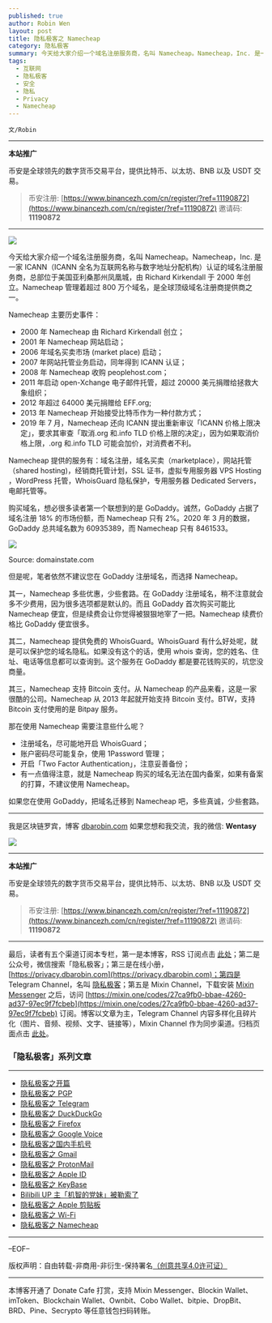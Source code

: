 ```yaml
---
published: true
author: Robin Wen
layout: post
title: 隐私极客之 Namecheap
category: 隐私极客
summary: 今天给大家介绍一个域名注册服务商，名叫 Namecheap。Namecheap，Inc. 是一家 ICANN（ICANN 全名为互联网名称与数字地址分配机构）认证的域名注册服务商，总部位于美国亚利桑那州凤凰城，由 Richard Kirkendall 于 2000 年创立。Namecheap 管理着超过 800 万个域名，是全球顶级域名注册商提供商之一。如果您在使用 GoDaddy，把域名迁移到 Namecheap 吧，多些真诚，少些套路。
tags:
  - 互联网
  - 隐私极客
  - 安全
  - 隐私
  - Privacy
  - Namecheap
---
```


`文/Robin`

***

**本站推广**

币安是全球领先的数字货币交易平台，提供比特币、以太坊、BNB 以及 USDT 交易。

> 币安注册: [https://www.binancezh.com/cn/register/?ref=11190872](https://www.binancezh.com/cn/register/?ref=11190872)
> 邀请码: **11190872**

***

![](https://cdn.dbarobin.com/nsvi62f.png)

今天给大家介绍一个域名注册服务商，名叫 Namecheap。Namecheap，Inc. 是一家 ICANN（ICANN 全名为互联网名称与数字地址分配机构）认证的域名注册服务商，总部位于美国亚利桑那州凤凰城，由 Richard Kirkendall 于 2000 年创立。Namecheap 管理着超过 800 万个域名，是全球顶级域名注册商提供商之一。

Namecheap 主要历史事件：

* 2000 年 Namecheap 由 Richard Kirkendall 创立；
* 2001 年 Namecheap 网站启动；
* 2006 年域名买卖市场 (market place) 启动；
* 2007 年网站托管业务启动，同年得到 ICANN 认证；
* 2008 年 Namecheap 收购 peoplehost.com；
* 2011 年启动 open-Xchange 电子邮件托管，超过 20000 美元捐赠给拯救大象组织；
* 2012 年超过 64000 美元捐赠给 EFF.org;
* 2013 年 Namecheap 开始接受比特币作为一种付款方式；
* 2019 年 7 月，Namecheap 还向 ICANN 提出重新审议「ICANN 价格上限决定」，要求其审查「取消.org 和.info TLD 价格上限的决定」，因为如果取消价格上限，.org 和.info TLD 可能会加价，对消费者不利。

Namecheap 提供的服务有：域名注册，域名买卖（marketplace），网站托管（shared hosting)，经销商托管计划，SSL 证书，虚拟专用服务器 VPS Hosting ，WordPress 托管，WhoisGuard 隐私保护，专用服务器 Dedicated Servers，电邮托管等。

购买域名，想必很多读者第一个联想到的是 GoDaddy。诚然，GoDaddy 占据了域名注册 18% 的市场份额，而 Namecheap 只有 2%。2020 年 3 月的数据，GoDaddy 总共域名数为 60935389，而 Namecheap 只有 8461533。

![](https://cdn.dbarobin.com/pjamz4f.png)

Source: domainstate.com

但是呢，笔者依然不建议您在 GoDaddy 注册域名，而选择 Namecheap。

其一，Namecheap 多些优惠，少些套路。在 GoDaddy 注册域名，稍不注意就会多不少费用，因为很多选项都是默认的。而且 GoDaddy 首次购买可能比 Namecheap 便宜，但是续费会让你觉得被狠狠地宰了一把。Namecheap 续费价格比 GoDaddy 便宜很多。

其二，Namecheap 提供免费的 WhoisGuard。WhoisGuard 有什么好处呢，就是可以保护您的域名隐私。如果没有这个的话，使用 whois 查询，您的姓名、住址、电话等信息都可以查询到。这个服务在 GoDaddy 都是要花钱购买的，坑您没商量。

其三，Namecheap 支持 Bitcoin 支付。从 Namecheap 的产品来看，这是一家很酷的公司。Namecheap 从 2013 年起就开始支持 Bitcoin 支付。BTW，支持 Bitcoin 支付使用的是 Bitpay 服务。

那在使用 Namecheap 需要注意些什么呢？

* 注册域名，尽可能地开启 WhoisGuard；
* 账户密码尽可能复杂，使用 1Password 管理；
* 开启「Two Factor Authentication」，注意妥善备份；
* 有一点值得注意，就是 Namecheap 购买的域名无法在国内备案，如果有备案的打算，不建议使用 Namecheap。

如果您在使用 GoDaddy，把域名迁移到 Namecheap 吧，多些真诚，少些套路。

***

我是区块链罗宾，博客 [dbarobin.com](https://dbarobin.com/)
如果您想和我交流，我的微信: **Wentasy**

![](https://cdn.dbarobin.com/u4oonoo.png)

***

**本站推广**

币安是全球领先的数字货币交易平台，提供比特币、以太坊、BNB 以及 USDT 交易。

> 币安注册: [https://www.binancezh.com/cn/register/?ref=11190872](https://www.binancezh.com/cn/register/?ref=11190872)
> 邀请码: **11190872**

***

最后，读者有五个渠道订阅本专栏，第一是本博客，RSS 订阅点击 [此处](https://dbarobin.com/feed.xml)；第二是公众号，微信搜索「隐私极客」；第三是在线小册，[https://privacy.dbarobin.com](https://privacy.dbarobin.com)；第四是 Telegram Channel，名叫 [隐私极客](https://t.me/privacygeek)；第五是 Mixin Channel，下载安装 [Mixin Messenger](https://mixin.one/messenger) 之后，访问 [https://mixin.one/codes/27ca9fb0-bbae-4260-ad37-97ec9f7fcbeb](https://mixin.one/codes/27ca9fb0-bbae-4260-ad37-97ec9f7fcbeb) 订阅。博客以文章为主，Telegram Channel 内容多样化且碎片化（图片、音频、视频、文字、链接等），Mixin Channel 作为同步渠道。归档页面点击 [此处](https://dbarobin.com/privacy/)。

### 「隐私极客」系列文章
***

* [隐私极客之开篇](https://dbarobin.com/2019/04/14/privacy-geek-prologue/)
* [隐私极客之 PGP](https://dbarobin.com/2019/05/02/privacy-geek-pgp/)
* [隐私极客之 Telegram](https://dbarobin.com/2019/05/14/privacy-geek-telegram/)
* [隐私极客之 DuckDuckGo](https://dbarobin.com/2019/06/07/privacy-geek-duckduckgo/)
* [隐私极客之 Firefox](https://dbarobin.com/2019/07/21/privacy-geek-firefox/)
* [隐私极客之 Google Voice](https://dbarobin.com/2019/08/10/privacy-geek-google-voice/)
* [隐私极客之国内手机号](https://dbarobin.com/2019/08/18/privacy-geek-mobile/)
* [隐私极客之 Gmail](https://dbarobin.com/2019/10/01/privacy-geek-gmail/)
* [隐私极客之 ProtonMail](https://dbarobin.com/2019/10/13/privacy-geek-protonmail/)
* [隐私极客之 Apple ID](https://dbarobin.com/2019/10/20/privacy-geek-appleid/)
* [隐私极客之 KeyBase](https://dbarobin.com/2020/04/24/privacy-geek-keybase/)
* [Bilibili UP 主「机智的党妹」被勒索了](https://dbarobin.com/2020/05/12/bilibili-up-blackmail/)
* [隐私极客之 Apple 剪贴板](https://dbarobin.com/2020/07/10/apple-clipboard/)
* [隐私极客之 Wi-Fi](https://dbarobin.com/2020/07/15/wifi/)
* [隐私极客之 Namecheap](https://dbarobin.com/2020/07/23/namecheap/)

***

–EOF–

版权声明：自由转载-非商用-非衍生-保持署名<a href="http://creativecommons.org/licenses/by-nc-nd/4.0/deed.zh" target="_blank">（创意共享4.0许可证）</a>

***

本博客开通了 Donate Cafe 打赏，支持 Mixin Messenger、Blockin Wallet、imToken、Blockchain Wallet、Ownbit、Cobo Wallet、bitpie、DropBit、BRD、Pine、Secrypto 等任意钱包扫码转账。

<center>
    <div class="--donate-button"
         data-button-id="f8b9df0d-af9a-460d-8258-d3f435445075"
    ></div>
</center>